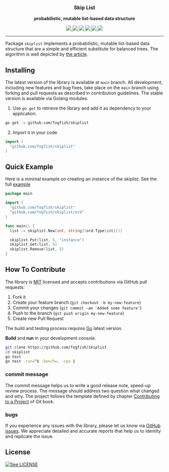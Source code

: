 <p align="center">
  <h3 align="center">Skip List</h3>
  <p align="center"><strong>probabilistic, mutable list-based data structure</strong></p>

  <p align="center">
    <!-- Version -->
    <a href="https://github.com/fogfish/skiplist/releases">
      <img src="https://img.shields.io/github/v/tag/fogfish/skiplist?label=version" />
    </a>
    <!-- Documentation -->
    <a href="https://pkg.go.dev/github.com/fogfish/skiplist">
      <img src="https://pkg.go.dev/badge/github.com/fogfish/skiplist" />
    </a>
    <!-- Build Status  -->
    <a href="https://github.com/fogfish/skiplist/actions/">
      <img src="https://github.com/fogfish/skiplist/workflows/test/badge.svg?branch=main" />
    </a>
    <!-- GitHub -->
    <a href="http://github.com/fogfish/skiplist">
      <img src="https://img.shields.io/github/last-commit/fogfish/skiplist.svg" />
    </a>
    <!-- Coverage -->
    <a href="https://coveralls.io/github/fogfish/skiplist?branch=main">
      <img src="https://coveralls.io/repos/github/fogfish/skiplist/badge.svg?branch=main" />
    </a>
    <!-- Go Card -->
    <a href="https://goreportcard.com/report/github.com/fogfish/skiplist">
      <img src="https://goreportcard.com/badge/github.com/fogfish/skiplist" />
    </a>
  </p>
</p>

---

Package `skiplist` implements a probabilistic, mutable list-based data structure that are a simple and efficient substitute for balanced trees. The algorithm is well depicted by [the article](http://citeseerx.ist.psu.edu/viewdoc/summary?doi=10.1.1.17.524).


## Installing 

The latest version of the library is available at `main` branch. All development, including new features and bug fixes, take place on the `main` branch using forking and pull requests as described in contribution guidelines. The stable version is available via Golang modules.

1. Use `go get` to retrieve the library and add it as dependency to your application.

```bash
go get -u github.com/fogfish/skiplist
```

2. Import it in your code

```go
import (
  "github.com/fogfish/skiplist"
)
```

## Quick Example

Here is a minimal example on creating an instance of the skiplist. See the full [example](examples/skiplist.go)

```go
package main

import (
  "github.com/fogfish/skiplist"
  "github.com/fogfish/skiplist/ord"
)

func main() {
  list := skiplist.New[int, string](ord.Type[int]())

  skiplist.Put(list, 5, "instance")
  skiplist.Get(list, 5)
  skiplist.Remove(list, 5)
}
```

## How To Contribute

The library is [MIT](LICENSE) licensed and accepts contributions via GitHub pull requests:

1. Fork it
2. Create your feature branch (`git checkout -b my-new-feature`)
3. Commit your changes (`git commit -am 'Added some feature'`)
4. Push to the branch (`git push origin my-new-feature`)
5. Create new Pull Request


The build and testing process requires [Go](https://golang.org) latest version.

**Build** and **run** in your development console.

```bash
git clone https://github.com/fogfish/skiplist
cd skiplist
go test
go test -run=^$ -bench=. -cpu 1
```

### commit message

The commit message helps us to write a good release note, speed-up review process. The message should address two question what changed and why. The project follows the template defined by chapter [Contributing to a Project](http://git-scm.com/book/ch5-2.html) of Git book.

### bugs

If you experience any issues with the library, please let us know via [GitHub issues](https://github.com/fogfish/skiplist/issue). We appreciate detailed and accurate reports that help us to identity and replicate the issue. 

## License

[![See LICENSE](https://img.shields.io/github/license/fogfish/skiplist.svg?style=for-the-badge)](LICENSE)